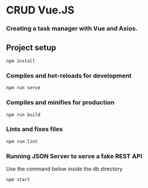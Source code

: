 # CRUD Vue.JS

### Creating a task manager with Vue and Axios. 

## Project setup
```
npm install
```

### Compiles and hot-reloads for development
```
npm run serve
```

### Compiles and minifies for production
```
npm run build
```

### Lints and fixes files
```
npm run lint
```

### Running JSON Server to serve a fake REST API
Use the command below inside the db directory
```
npm start
```

